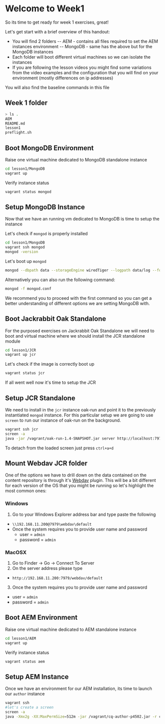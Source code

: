 # Welcome to Week1

So its time to get ready for week 1 exercises, great!

Let's get start with a brief overview of this handout:
- You will find 2 folders
-- AEM - contains all files required to set the AEM instances environment
-- MongoDB - same has the above but for the MongoDB instances
- Each folder will boot different virtual machines so we can isolate the instances
- If you are following the lesson videos you might find some variations from the video examples and the configuration that you will find on your environment (mostly differences on ip addresses)

You will also find the baseline commands in this file

## Week 1 folder

```sh
> ls .
AEM
README.md
lesson1
preflight.sh
```

## Boot MongoDB Environment
Raise one virtual machine dedicated to MongoDB standalone instance
```bash
cd lesson1/MongoDB
vagrant up
```
Verify instance status
```bash
vagrant status mongod
```
## Setup MongoDB Instance
Now that we have an running vm dedicated to MongoDB is time to setup the instance

Let's check if `mongod` is properly installed
```bash
cd lesson1/MongoDB
vagrant ssh mongod
mongod -version
```
Let's boot up `mongod`
```bash
mongod --dbpath data --storageEngine wiredTiger --logpath data/log --fork
```
Alternatively you can also run the following command:
```bash
mongod -f mongod.conf
```
We recommend you to proceed with the first command so you can get a better understanding of different options we are setting MongoDB with.

## Boot Jackrabbit Oak Standalone
For the purposed exercises on Jackrabbit Oak Standalone we will need to boot and virtual machine where we  should install the JCR standalone module
```bash
cd lesson1/JCR
vagrant up jcr
```
Let's check if the image is correctly boot up
```bash
vagrant status jcr
```
If all went well now it's time to setup the JCR

## Setup JCR Standalone
We need to install in the `jcr` instance oak-run and point it to the previously instantiated `mongod` instance.
For this particular setup we are going to use `screen` to run our instance of oak-run on the background.
```bash
vagrant ssh jcr
screen -a
java -jar /vagrant/oak-run-1.4-SNAPSHOT.jar server http://localhost:7979 Oak-Mongo --db oak --host 192.168.11.100 --port 27017
```
To detach from the loaded screen just press `ctrl+a+d`

## Mount Webdav JCR folder
One of the options we have to drill down on the data contained on the content repository is through it's [Webdav][webdav] plugin.
This will be a bit different for each version of the OS that you might be running so let's highlight the most common ones:

### Windows
1. Go to your Windows Explorer address bar and type paste the following
  - `\\192.168.11.200@7979\webdav\default`
- Once the system requires you to provide user name and password
  - user = `admin`
  - password = `admin`

### MacOSX
1. Go to Finder -> Go -> Connect To Server
2. On the server address please type
  - `http://192.168.11.200:7979/webdav/default`
3. Once the system requires you to provide user name and password
  - user = `admin`
  - password = `admin`


## Boot AEM Environment
Raise one virtual machine dedicated to AEM standalone instance
```bash
cd lesson1/AEM
vagrant up
```
Verify instance status
```bash
vagrant status aem
```

## Setup AEM Instance
Once we have an environment for our AEM installation, its time to launch our `author` instance

```bash
vagrant ssh
#let's create a screen
screen -a
java -Xmx2g -XX:MaxPermSize=512m -jar /vagrant/cq-author-p4502.jar -r crx3,crx3mongo -Doak.mongo.uri="mongodb://192.168.11.100:27017"
```

[webdav]: https://en.wikipedia.org/wiki/WebDAV
